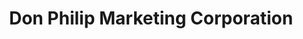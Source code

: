---
title: "Don Philip Marketing Corporation"
url: /san-pablo/don-philip-marketing-corporation/
shop: Motorrad
---